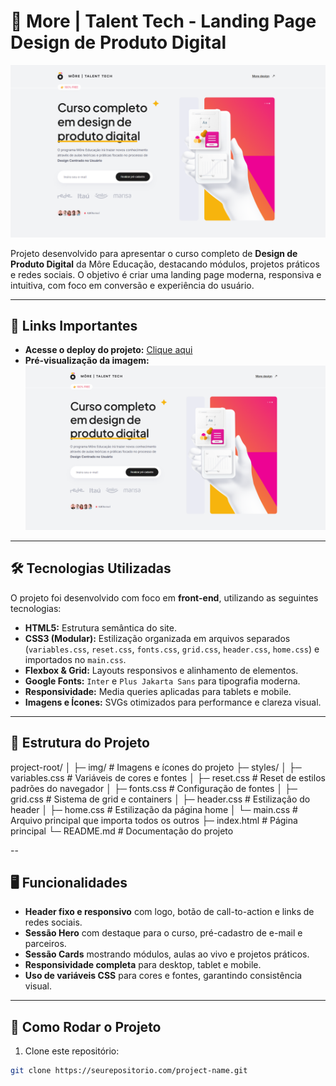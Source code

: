 # 🌟 More | Talent Tech - Landing Page Design de Produto Digital

![Pré-visualização do projeto](img/ImgProjeto.png)

Projeto desenvolvido para apresentar o curso completo de **Design de Produto Digital** da Môre Educação, destacando módulos, projetos práticos e redes sociais. O objetivo é criar uma landing page moderna, responsiva e intuitiva, com foco em conversão e experiência do usuário.

---

## 🔗 Links Importantes

- **Acesse o deploy do projeto:** [Clique aqui](https://lp-codeboost-ui.netlify.app/)  
- **Pré-visualização da imagem:** ![Pré-visualização](img/ImgProjeto.png)

---

## 🛠 Tecnologias Utilizadas

O projeto foi desenvolvido com foco em **front-end**, utilizando as seguintes tecnologias:

- **HTML5:** Estrutura semântica do site.
- **CSS3 (Modular):** Estilização organizada em arquivos separados (`variables.css`, `reset.css`, `fonts.css`, `grid.css`, `header.css`, `home.css`) e importados no `main.css`.
- **Flexbox & Grid:** Layouts responsivos e alinhamento de elementos.
- **Google Fonts:** `Inter` e `Plus Jakarta Sans` para tipografia moderna.
- **Responsividade:** Media queries aplicadas para tablets e mobile.
- **Imagens e Ícones:** SVGs otimizados para performance e clareza visual.

---

## 🎨 Estrutura do Projeto
project-root/
│
├─ img/ # Imagens e ícones do projeto
├─ styles/
│ ├─ variables.css # Variáveis de cores e fontes
│ ├─ reset.css # Reset de estilos padrões do navegador
│ ├─ fonts.css # Configuração de fontes
│ ├─ grid.css # Sistema de grid e containers
│ ├─ header.css # Estilização do header
│ ├─ home.css # Estilização da página home
│ └─ main.css # Arquivo principal que importa todos os outros
├─ index.html # Página principal
└─ README.md # Documentação do projeto

--

## 🖥 Funcionalidades

- **Header fixo e responsivo** com logo, botão de call-to-action e links de redes sociais.
- **Sessão Hero** com destaque para o curso, pré-cadastro de e-mail e parceiros.
- **Sessão Cards** mostrando módulos, aulas ao vivo e projetos práticos.
- **Responsividade completa** para desktop, tablet e mobile.
- **Uso de variáveis CSS** para cores e fontes, garantindo consistência visual.

---

## 🚀 Como Rodar o Projeto

1. Clone este repositório:
```bash
git clone https://seurepositorio.com/project-name.git